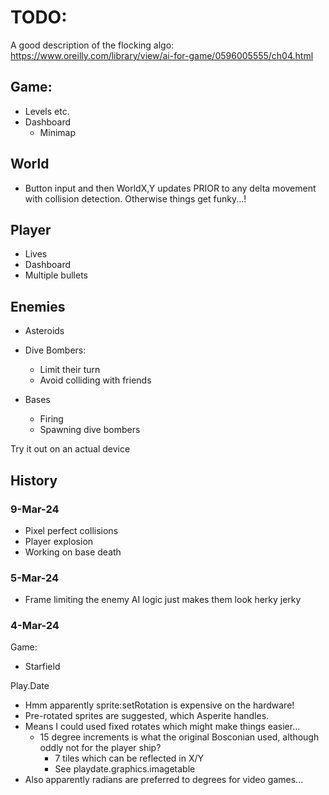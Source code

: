# TODO:

A good description of the flocking algo: https://www.oreilly.com/library/view/ai-for-game/0596005555/ch04.html

## Game:
- Levels etc.
- Dashboard
    - Minimap

## World
- Button input and then WorldX,Y updates PRIOR to any delta movement with collision detection. Otherwise things get funky...!

## Player
- Lives
- Dashboard
- Multiple bullets

## Enemies
- Asteroids
 
- Dive Bombers:
    - Limit their turn
    - Avoid colliding with friends

- Bases
    - Firing
    - Spawning dive bombers
    
Try it out on an actual device

## History

### 9-Mar-24

- Pixel perfect collisions
- Player explosion
- Working on base death

### 5-Mar-24

- Frame limiting the enemy AI logic just makes them look herky jerky

### 4-Mar-24

Game:
- Starfield

Play.Date
- Hmm apparently sprite:setRotation is expensive on the hardware!
- Pre-rotated sprites are suggested, which Asperite handles.
- Means I could used fixed rotates which might make things easier...
    - 15 degree increments is what the original Bosconian used, although oddly not for the player ship?
        - 7 tiles which can be reflected in X/Y
        - See playdate.graphics.imagetable
- Also apparently radians are preferred to degrees for video games...

